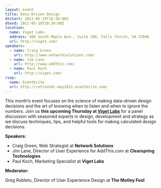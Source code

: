 ```yaml
---
layout: event
title: Data-Driven Design
dtstart: 2011-05-19T18:30:00Z
dtend: 2011-05-19T20:30:00Z
location:
  name: Viget Labs
  address: 400 South Maple Ave., Suite 200, Falls Church, VA 22046
  url: http://viget.com/
speakers:
  - name: Craig Green
    url: http://www.networksolutions.com/
  - name: Jim Lane
    url: http://www.addthis.com/
  - name: Paul Koch
    url: http://viget.com/
rsvp:
  name: Eventbrite
  url: http://refreshdc-may2011.eventbrite.com/
---
```


This month’s event focuses on the science of making data-driven design decisions and the art of knowing when to listen and when to ignore the numbers. Join us **this upcoming Thursday at [Viget Labs](http://www.viget.com/)** for a panel discussion with seasoned experts in design, development and strategy as we discuss techniques, tips, and helpful tools for making calculated design decisions.

**Speakers:**

- Craig Green, Web Strategist at **Network Solutions**
- Jim Lane, Director of User Experience for AddThis.com at **Clearspring Technologies**
- Paul Koch, Marketing Specialist at **Viget Labs**

**Moderator:**

Greg Robleto, Director of User Experience Design at **The Motley Fool**